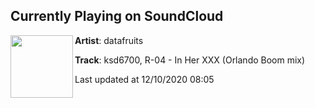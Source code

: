 ## Currently Playing on SoundCloud

[<img align="left" width="100" src="https://i1.sndcdn.com/artworks-ZSPzEJaUBC7yEvSu-UWH3sg-t50x50.jpg">](https://soundcloud.com/datafruits/ksd6700-r-04-in-her-xxx)

**Artist**: datafruits 

**Track**: ksd6700, R-04 - In Her XXX (Orlando Boom mix)

Last updated at 12/10/2020 08:05
